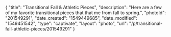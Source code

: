 {
    "title": "Transitional Fall & Athletic Pieces",
    "description": "Here are a few of my favorite transitional pieces that that me from fall to spring.",
    "photoId": "201549291",
    "date_created": "1549449685",
    "date_modified": "1549451542",
    "type": "captivate",
    "layout": "photo",
    "url": "\/p\/transitional-fall-athletic-pieces\/201549291"
}